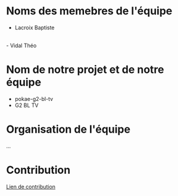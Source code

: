 # Noms des memebres de l'équipe
- Lacroix Baptiste
<br >
- Vidal Théo

# Nom de notre projet et de notre équipe
- pokae-g2-bl-tv
- G2 BL TV

# Organisation de l'équipe

...

# Contribution
[Lien de contribution](./docs/CONTRIBUTING.md)
